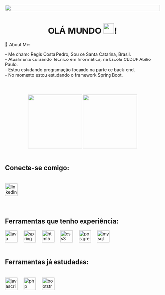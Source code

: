  <img  width="100%" height="20px" src="https://64.media.tumblr.com/a954ff6b2d8742d0c53f2d2c5d4ebfc0/de79baa0a4f7ad1d-63/s1280x1920/ed64d76e06a2df16c34fa149eb5f7f5caed76fea.gifv" alt="">

### <h1 align="center">OLÁ MUNDO  <img height="35px" src="https://media4.giphy.com/media/XHRNjWHnJo0Am1aP0L/giphy.gif" alt="">!</h1>

<p>💫 About Me:</p>
- Me chamo Regis Costa Pedro, Sou de Santa Catarina, Brasil. <br>
- Atualmente cursando Técnico em Informática, na Escola CEDUP Abílio Paulo. <br>
- Estou estudando programação focando na parte de back-end. <br>
- No momento estou estudando o framework Spring Boot.

<br>
<h1></h1>
<br>
<div align="center">
    <img src="https://github-readme-stats.vercel.app/api?username=RegisCostaPedro&show_icons=true&theme=radical" height="175" /> 
    <img src="https://github-readme-stats.vercel.app/api/top-langs/?username=RegisCostaPedro&layout=compact&theme=radical" height="175"  /> 
</div>

<br clear="both">

<h2 align="left">Conecte-se comigo:</h2>

###

<br clear="both">

<div align="left">
<a href="https://www.linkedin.com/in/regis-costa-pedro-769a36282"/>  <img src="https://img.shields.io/badge/LinkedIn-0A66C2?logo=linkedin&logoColor=white&style=for-the-badge" height="40" alt="linkedin logo"  /> </a>
</div>

###

<br>
<h2 align="left">Ferramentas que tenho experiência:</h2>
<div align="left">
</div>



<div align="left">
  <img src="https://cdn.jsdelivr.net/gh/devicons/devicon/icons/java/java-original.svg" height="40" alt="java logo"  />
  <img width="12" />
  <img src="https://cdn.jsdelivr.net/gh/devicons/devicon/icons/spring/spring-original.svg" height="40" alt="spring logo"  />
  <img width="12" />
  <img src="https://cdn.jsdelivr.net/gh/devicons/devicon/icons/html5/html5-plain.svg" height="40" alt="html5 logo"  />
  <img width="12" />
  <img src="https://cdn.jsdelivr.net/gh/devicons/devicon/icons/css3/css3-plain.svg" height="40" alt="css3 logo"  />
  <img width="12" />
  <img src="https://cdn.jsdelivr.net/gh/devicons/devicon/icons/postgresql/postgresql-plain.svg" height="40" alt="postgresql logo"  />
  <img width="12" />
  <img src="https://cdn.jsdelivr.net/gh/devicons/devicon/icons/mysql/mysql-original.svg" height="40" alt="mysql logo"  />
</div>



 
</div>

<br clear="both">

<h2 align="left">Ferramentas já estudadas:</h2>

###

<br clear="both">

<div align="left">
  <img src="https://skillicons.dev/icons?i=js" height="40" alt="javascript logo"  />
  <img width="12" />
  <img src="https://skillicons.dev/icons?i=php" height="40" alt="php logo"  />
  <img width="12" />
  <img src="https://cdn.simpleicons.org/bootstrap/7952B3" height="40" alt="bootstrap logo"  />
  <img width="12" />

</div>

</div>








<!-- Proudly created with GPRM ( https://gprm.itsvg.in ) -->
